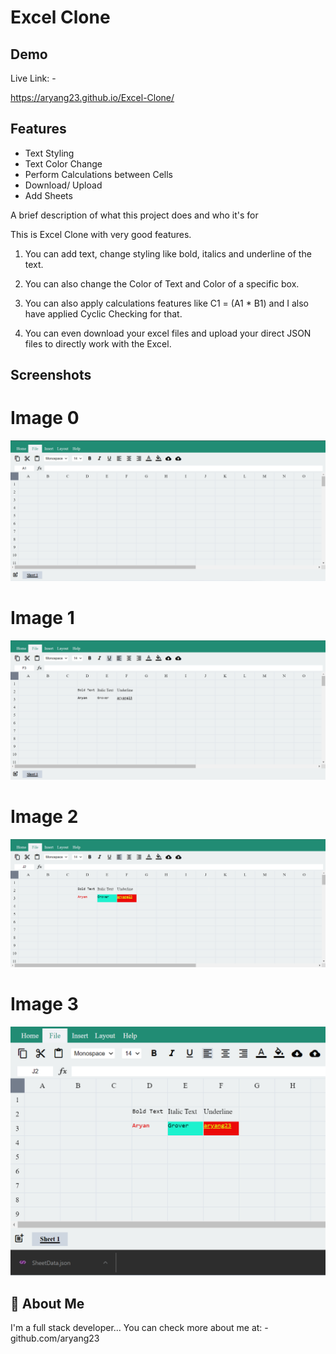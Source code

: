 # Excel Clone

## Demo

Live Link: -

https://aryang23.github.io/Excel-Clone/
## Features

- Text Styling
- Text Color Change
- Perform Calculations between Cells
- Download/ Upload
- Add Sheets




A brief description of what this project does and who it's for

This is Excel Clone with very good features.


1. You can add text, change styling like bold, italics and underline of the text.

2. You can also change the Color of Text and Color of a specific box.

3. You can also apply calculations features like C1 = (A1 * B1) and I also have applied Cyclic Checking for that.

4. You can even download your excel files and upload your direct JSON files to directly work with the Excel.

## Screenshots

# Image 0
![Screenshot](Excel1.png)
# Image 1
![alt text](https://github.com/aryang23/Excel-Clone/blob/main/Excel2.png)
# Image 2
![alt text](https://github.com/aryang23/Excel-Clone/blob/main/Excel%203.png)
# Image 3
![Screenshot](Excel4.png)
## 🚀 About Me
I'm a full stack developer...
You can check more about me at: - github.com/aryang23

